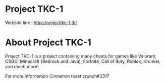 # Project TKC-1

Website link : http://projecttkc-1.tk/

# About Project TKC-1

Project TKC-1 is a project containing many cheats for games like Valorant, CSGO, Minecraft (Bedrock and Java), Fortnite, Call of duty, Roblox, Krunker, and much more!

For more information Cinnamon toast crunch#3317

